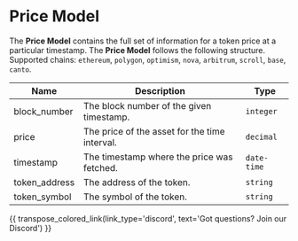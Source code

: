 # Price Model
The **Price Model** contains the full set of information for a token price at a particular timestamp. The **Price Model** follows the following structure. Supported chains: `ethereum`, `polygon`, `optimism`, `nova`, `arbitrum`, `scroll`, `base`, `canto`.

| Name                    | Description                                                                                               | Type           |
| ------------------------| --------------------------------------------------------------------------------------------------------- | -------------- |
| block_number                | The block number of the given timestamp.                                                         | `integer`       |
| price                | The price of the asset for the time interval.	                                                          | `decimal`       |
| timestamp                   | The timestamp where the price was fetched.	                                                          | `date-time`       |
| token_address                | The address of the token.	                                                      | `string`      |
| token_symbol                | The symbol of the token.	                                                                          | `string`      |


{{ transpose_colored_link(link_type='discord', text='Got questions?  Join our Discord') }}